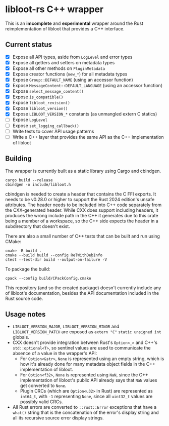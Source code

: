 # libloot-rs C++ wrapper

This is an **imcomplete** and **experimental** wrapper around the Rust reimplementation of libloot that provides a C++ interface.

## Current status

- [x] Expose all API types, aside from `LogLevel` and error types
- [x] Expose all getters and setters on metadata types
- [x] Expose all other methods on `PluginMetadata`
- [x] Expose creator functions (`new_*`) for all metadata types
- [x] Expose `Group::DEFAULT_NAME` (using an accessor function)
- [x] Expose `MessageContent::DEFAULT_LANGUAGE` (using an accessor function)
- [x] Expose `select_message_content()`
- [x] Expose `is_compatible()`
- [x] Expose `libloot_revision()`
- [x] Expose `libloot_version()`
- [x] Expose `LIBLOOT_VERSION_*` constants (as unmangled extern C statics)
- [ ] Expose `LogLevel`
- [ ] Expose `set_logging_callback()`
- [ ] Write tests to cover API usage patterns
- [ ] Write a C++ layer that provides the same API as the C++ implementation of libloot

## Building

The wrapper is currently built as a static library using Cargo and cbindgen.

```
cargo build --release
cbindgen -o include/libloot.h
```

cbindgen is needed to create a header that contains the C FFI exports. It needs to be v0.28.0 or higher to support the Rust 2024 edition's unsafe attributes. The header needs to be included into C++ code separately from the CXX-generated header. While CXX does support including headers, it produces the wrong include path in the C++ it generates due to this crate being a member of a workspace, so the C++ side expects the header in a subdirectory that doesn't exist.

There are also a small number of C++ tests that can be built and run using CMake:

```
cmake -B build .
cmake --build build --config RelWithDebInfo
ctest --test-dir build --output-on-failure -V
```

To package the build:

```
cpack --config build/CPackConfig.cmake
```

This repository (and so the created package) doesn't currently include any of libloot's documentation, besides the API documentation included in the Rust source code.

## Usage notes

- `LIBLOOT_VERSION_MAJOR`, `LIBLOOT_VERSION_MINOR` and `LIBLOOT_VERSION_PATCH` are exposed as `extern "C"` `static unsigned int` globals.
- CXX doesn't provide integration between Rust's `Option<_>` and C++'s `std::optional<T>`, so sentinel values are used to communicate the absence of a value in the wrapper's API:
    - For `Option<&str>`, `None` is represented using an empty string, which is how it's already done for many metadata object fields in the C++ implementation of libloot.
    - For `Option<f32>`, `None` is represented using `NaN`, since the C++ implementation of libloot's public API already says that `NaN` values get converted to `None`.
    - Plugin CRCs (which are `Option<u32>` in Rust) are represented as `int64_t`, with `-1` representing `None`, since all `uint32_t` values are possibly valid CRCs.
- All Rust errors are converted to `::rust::Error` exceptions that have a `what()` string that is the concatenation of the error's display string and all its recursive source error display strings.
